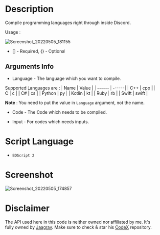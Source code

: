 # Description
Compile programming languages right through inside Discord.

Usage :

![Screenshot_20220505_181155](https://user-images.githubusercontent.com/95774950/166925503-c2f93ae1-d128-4342-946e-6f70625d00c4.png)


- [] - Required, {} - Optional

## Arguments Info

-  Language - The language which you want to compile.

Supported Languages are :
| Name   | Value |
| ------ | ------|
| C++    | cpp   |
| C      | c     |
| C#     | cs    |
| Python | py    |
| Kotlin | kt    |
| Ruby   | rb    |
| Swift  | swift |

**Note** : You need to put the value in ` Language ` argument, not the name.

- Code - The Code which needs to be compiled.

- Input - For codes which needs inputs.


# Script Language

- ` BDScript 2 `

# Screenshot

![Screenshot_20220505_174857](https://user-images.githubusercontent.com/95774950/166925611-dd55455b-cac1-4fc5-a0c2-357b18619f08.png)

# Disclaimer

The API used here in this code is neither owned nor affiliated by me. It's fully owned by [Jaagrav](https://github.com/Jaagrav).
Make sure to check & star his [CodeX](https://github.com/Jaagrav/CodeX) repository.
